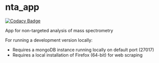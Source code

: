 # nta_app
[![Codacy Badge](https://api.codacy.com/project/badge/Grade/ee7652f237d44dbab5e3a96d76165505)](https://www.codacy.com/app/puruckertom/nta_app?utm_source=github.com&amp;utm_medium=referral&amp;utm_content=quanted/nta_app&amp;utm_campaign=Badge_Grade)

App for non-targeted analysis of mass spectrometry

For running a development version locally:
* Requires a mongoDB instance running locally on default port (27017)
* Requires a local installation of Firefox (64-bit) for web scraping

